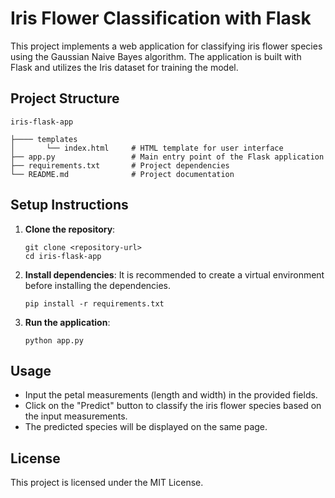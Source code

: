 # Iris Flower Classification with Flask

This project implements a web application for classifying iris flower species using the Gaussian Naive Bayes algorithm. The application is built with Flask and utilizes the Iris dataset for training the model.

## Project Structure

```
iris-flask-app

├──── templates
│       └── index.html     # HTML template for user interface
├── app.py                 # Main entry point of the Flask application   
├── requirements.txt       # Project dependencies
└── README.md              # Project documentation
```

## Setup Instructions

1. **Clone the repository**:
   ```
   git clone <repository-url>
   cd iris-flask-app
   ```

2. **Install dependencies**:
   It is recommended to create a virtual environment before installing the dependencies.
   ```
   pip install -r requirements.txt
   ```

3. **Run the application**:
   ```
   python app.py
   ```



## Usage

- Input the petal measurements (length and width) in the provided fields.
- Click on the "Predict" button to classify the iris flower species based on the input measurements.
- The predicted species will be displayed on the same page.

## License

This project is licensed under the MIT License.
